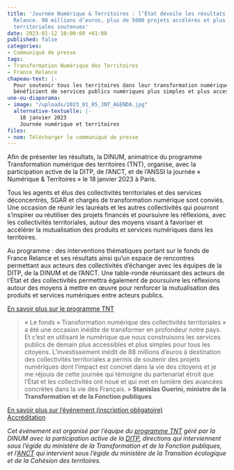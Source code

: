 ```yaml
---
title: 'Journée Numérique & Territoires : l’État dévoile les résultats du fonds France
  Relance. 90 millions d’euros, plus de 5000 projets accélérés et plus de 3 200 collectivités
  territoriales soutenues'
date: 2023-01-12 10:00:00 +01:00
published: false
categories:
- Communiqué de presse
tags:
- Transformation Numérique des Territoires
- France Relance
chapeau-text: |-
  Pour soutenir tous les territoires dans leur transformation numérique afin que les Français
  bénéficient de services publics numériques plus simples et plus accessibles, le Gouvernement a mis en place en janvier 2021 un fonds « Transformation numérique des collectivités territoriales » dans le cadre de France Relance. Piloté par la direction interministérielle du numérique (DINUM), la direction interministérielle de la transformation publique (DITP) et l’agence nationale de la cohésion des territoires (ANCT) et après 2 ans d’action, le fonds doté d’un montant de 88 millions d’euros a financé des projets dans tous les territoires permettant de soutenir l’innovation des acteurs publics et les projets ayant les meilleures perspectives d’amélioration du secteur public.
une-ou-diaporama:
- image: "/uploads/2023_01_05_JNT_AGENDA.jpg"
  alternative-textuelle: |-
    18 janvier 2023
    Journée numérique et territoires
files:
- nom: Télécharger le communiqué de presse
---
```


Afin de présenter les résultats, la DINUM, animatrice du programme Transformation numérique des territoires (TNT), organise, avec la participation active de la DITP, de l’ANCT, et de l’ANSSI la journée « Numérique & Territoires » le 18 janvier 2023 à Paris. 

Tous les agents et élus des collectivités territoriales et des services déconcentrés, SGAR et chargés de transformation numérique sont conviés. Une occasion de réunir les lauréats et les autres collectivités qui pourront s’inspirer ou réutiliser des projets financés et poursuivre les réflexions, avec les collectivités territoriales, autour des moyens visant à favoriser et accélérer la mutualisation des produits et services numériques dans les territoires.

Au programme : des interventions thématiques portant sur le fonds de France Relance et ses résultats ainsi qu’un espace de rencontres permettant aux acteurs des collectivités d’échanger avec les équipes de la DITP, de la DINUM et de l’ANCT. Une table-ronde réunissant des acteurs de l’État et des collectivités permettra également de poursuivre les réflexions autour des moyens à mettre en œuvre pour renforcer la mutualisation des produits et services numériques entre acteurs publics.

[En savoir plus sur le programme TNT](https://www.numerique.gouv.fr/services/tnt/)

> « Le fonds « Transformation numérique des collectivités territoriales » a été une occasion inédite de transformer en profondeur notre pays. Et c’est en utilisant le numérique que nous construisons les services publics de demain plus accessibles et plus simples pour tous les citoyens. L’investissement inédit de 88 millions d’euros à destination des collectivités territoriales a permis de soutenir des projets numériques dont l’impact est concret dans la vie des citoyens et je me réjouis de cette journée qui témoigne du partenariat étroit que l’État et les collectivités ont noué et qui met en lumière des avancées concrètes dans la vie des Français. »
**Stanislas Guerini, ministre de la Transformation et de la Fonction publiques**

[En savoir plus sur l’événement (inscription obligatoire)](https://www.numerique.gouv.fr/agenda/journee-numerique-territoires/) 
<br> [Accréditation](mailto:floriane.beaudron@modernisation.gouv.fr)

*Cet événement est organisé par l’équipe du [programme TNT](https://www.numerique.gouv.fr/services/tnt/) géré par la DINUM avec la participation active de la [DITP](https://www.modernisation.gouv.fr/), directions qui interviennent sous l’égide du ministère de la Transformation et de la Fonction publiques, et l’[ANCT](https://agence-cohesion-territoires.gouv.fr/) qui intervient sous l’égide du ministère de la Transition écologique et de la Cohésion des territoires.*